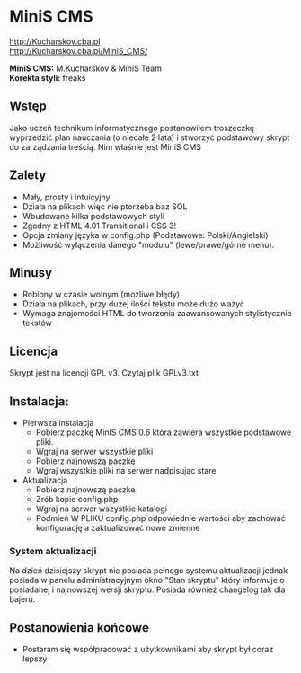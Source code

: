MiniS CMS
========
http://Kucharskov.cba.pl  
http://Kucharskov.cba.pl/MiniS_CMS/

**MiniS CMS:** M.Kucharskov & MiniS Team  
**Korekta styli:** freaks

## Wstęp
Jako uczeń technikum informatycznego postanowiłem troszeczkę wyprzedzić plan nauczania (o niecałe 2 lata) i stworzyć podstawowy skrypt do zarządzania treścią. Nim właśnie jest MiniS CMS

## Zalety
* Mały, prosty i intuicyjny
* Działa na plikach więc nie ptorzeba baz SQL
* Wbudowane kilka podstawowych styli
* Zgodny z HTML 4.01 Transitional i CSS 3!
* Opcja zmiany języka w config.php (Podstawowe: Polski/Angielski)
* Możliwość wyłączenia danego "modułu" (lewe/prawe/górne menu).

## Minusy
* Robiony w czasie wolnym (możliwe błędy)
* Działa na plikach, przy dużej ilości tekstu może dużo ważyć
* Wymaga znajomości HTML do tworzenia zaawansowanych stylistycznie tekstów

## Licencja
Skrypt jest na licencji GPL v3. Czytaj plik GPLv3.txt

## Instalacja:
* Pierwsza instalacja
  * Pobierz paczkę MiniS CMS 0.6 która zawiera wszystkie podstawowe pliki.
  * Wgraj na serwer wszystkie pliki
  * Pobierz najnowszą paczkę
  * Wgraj wszystkie pliki na serwer nadpisując stare
* Aktualizacja
	* Pobierz najnowszą paczke
	* Zrób kopie config.php
	* Wgraj na serwer wszystkie katalogi
	* Podmień W PLIKU config.php odpowiednie wartości aby zachować konfigurację a zaktualizować nowe zmienne

### System aktualizacji
Na dzień dzisiejszy skrypt nie posiada pełnego systemu aktualizacji jednak posiada w panelu administracyjnym okno "Stan skryptu" który informuje o posiadanej i najnowszej wersji skryptu. Posiada również changelog tak dla bajeru.

## Postanowienia końcowe
* Postaram się współpracować z użytkownikami aby skrypt był coraz lepszy